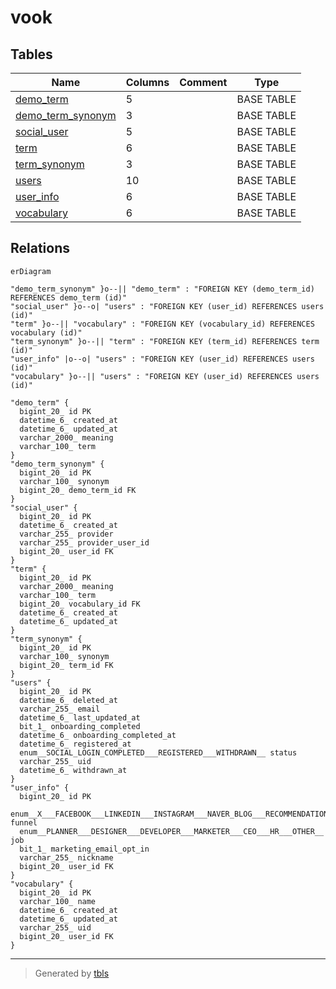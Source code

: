 # vook

## Tables

| Name | Columns | Comment | Type |
| ---- | ------- | ------- | ---- |
| [demo_term](demo_term.md) | 5 |  | BASE TABLE |
| [demo_term_synonym](demo_term_synonym.md) | 3 |  | BASE TABLE |
| [social_user](social_user.md) | 5 |  | BASE TABLE |
| [term](term.md) | 6 |  | BASE TABLE |
| [term_synonym](term_synonym.md) | 3 |  | BASE TABLE |
| [users](users.md) | 10 |  | BASE TABLE |
| [user_info](user_info.md) | 6 |  | BASE TABLE |
| [vocabulary](vocabulary.md) | 6 |  | BASE TABLE |

## Relations

```mermaid
erDiagram

"demo_term_synonym" }o--|| "demo_term" : "FOREIGN KEY (demo_term_id) REFERENCES demo_term (id)"
"social_user" }o--o| "users" : "FOREIGN KEY (user_id) REFERENCES users (id)"
"term" }o--|| "vocabulary" : "FOREIGN KEY (vocabulary_id) REFERENCES vocabulary (id)"
"term_synonym" }o--|| "term" : "FOREIGN KEY (term_id) REFERENCES term (id)"
"user_info" |o--o| "users" : "FOREIGN KEY (user_id) REFERENCES users (id)"
"vocabulary" }o--|| "users" : "FOREIGN KEY (user_id) REFERENCES users (id)"

"demo_term" {
  bigint_20_ id PK
  datetime_6_ created_at
  datetime_6_ updated_at
  varchar_2000_ meaning
  varchar_100_ term
}
"demo_term_synonym" {
  bigint_20_ id PK
  varchar_100_ synonym
  bigint_20_ demo_term_id FK
}
"social_user" {
  bigint_20_ id PK
  datetime_6_ created_at
  varchar_255_ provider
  varchar_255_ provider_user_id
  bigint_20_ user_id FK
}
"term" {
  bigint_20_ id PK
  varchar_2000_ meaning
  varchar_100_ term
  bigint_20_ vocabulary_id FK
  datetime_6_ created_at
  datetime_6_ updated_at
}
"term_synonym" {
  bigint_20_ id PK
  varchar_100_ synonym
  bigint_20_ term_id FK
}
"users" {
  bigint_20_ id PK
  datetime_6_ deleted_at
  varchar_255_ email
  datetime_6_ last_updated_at
  bit_1_ onboarding_completed
  datetime_6_ onboarding_completed_at
  datetime_6_ registered_at
  enum__SOCIAL_LOGIN_COMPLETED___REGISTERED___WITHDRAWN__ status
  varchar_255_ uid
  datetime_6_ withdrawn_at
}
"user_info" {
  bigint_20_ id PK
  enum__X___FACEBOOK___LINKEDIN___INSTAGRAM___NAVER_BLOG___RECOMMENDATION___OTHER__ funnel
  enum__PLANNER___DESIGNER___DEVELOPER___MARKETER___CEO___HR___OTHER__ job
  bit_1_ marketing_email_opt_in
  varchar_255_ nickname
  bigint_20_ user_id FK
}
"vocabulary" {
  bigint_20_ id PK
  varchar_100_ name
  datetime_6_ created_at
  datetime_6_ updated_at
  varchar_255_ uid
  bigint_20_ user_id FK
}
```

---

> Generated by [tbls](https://github.com/k1LoW/tbls)
